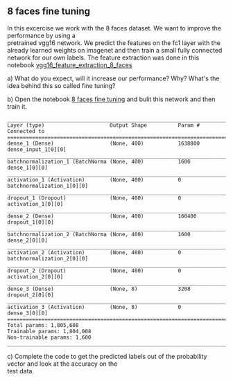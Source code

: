 ## 8 faces fine tuning
 
In this excercise we work with the 8 faces dataset. We want to improve the performance by using a  
pretrained vgg16 network. We predict the features on the fc1 layer with the already learned weights on imagenet 
and then train a small fully connected network for our own labels. The feature extraction was done in this notebook 
[vgg16_feature_extraction_8_faces](https://github.com/tensorchiefs/dl_course/blob/master/notebooks/12_vgg_feature_extraction_without_relu_8_faces.ipynb)

a) What do you expect, will it increase our performance? Why? What's the idea behind this so called fine tuning?


b) Open the notebook [8 faces fine tuning](https://github.com/tensorchiefs/dl_course/blob/master/notebooks/12_8_faces_fine_tuning.ipynb) and bulit this network and then train it.  

```
____________________________________________________________________________________________________
Layer (type)                     Output Shape          Param #     Connected to                     
====================================================================================================
dense_1 (Dense)                  (None, 400)           1638800     dense_input_1[0][0]              
____________________________________________________________________________________________________
batchnormalization_1 (BatchNorma (None, 400)           1600        dense_1[0][0]                    
____________________________________________________________________________________________________
activation_1 (Activation)        (None, 400)           0           batchnormalization_1[0][0]       
____________________________________________________________________________________________________
dropout_1 (Dropout)              (None, 400)           0           activation_1[0][0]               
____________________________________________________________________________________________________
dense_2 (Dense)                  (None, 400)           160400      dropout_1[0][0]                  
____________________________________________________________________________________________________
batchnormalization_2 (BatchNorma (None, 400)           1600        dense_2[0][0]                    
____________________________________________________________________________________________________
activation_2 (Activation)        (None, 400)           0           batchnormalization_2[0][0]       
____________________________________________________________________________________________________
dropout_2 (Dropout)              (None, 400)           0           activation_2[0][0]               
____________________________________________________________________________________________________
dense_3 (Dense)                  (None, 8)             3208        dropout_2[0][0]                  
____________________________________________________________________________________________________
activation_3 (Activation)        (None, 8)             0           dense_3[0][0]                    
====================================================================================================
Total params: 1,805,608
Trainable params: 1,804,008
Non-trainable params: 1,600
____________________________________________________________________________________________________
```

c) Complete the code to get the predicted labels out of the probability vector and look at the accuracy on the  
test data.  
